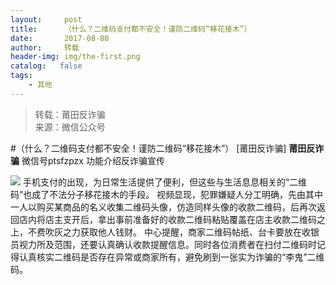 ```yaml
---
layout:     post
title:      （什么？二维码支付都不安全！谨防二维码“移花接木”）
date:       2017-08-08
author:     转载
header-img: img/the-first.png
catalog:   false
tags:
    - 其他
---
```


<blockquote><p>转载：莆田反诈骗<br>
来源：微信公众号</p></blockquote>

#（什么？二维码支付都不安全！谨防二维码“移花接木”）
[莆田反诈骗]
**莆田反诈骗**
微信号ptsfzpzx
功能介绍反诈骗宣传

![]({{site.baseurl}}/postimg/h8yyiaGcz05ZKngWgpiahU7EKGrXWasUFkSq750C0aOGOqffL2D0tD3r1XV7j56tSm7WyVibgwptWeRCcsdN2eBrw.gif)
手机支付的出现，为日常生活提供了便利，但这些与生活息息相关的“二维码”也成了不法分子移花接木的手段。
视频显现，犯罪嫌疑人分工明确，先由其中一人以购买某商品的名义收集二维码头像，仿造同样头像的收款二维码，后再次返回店内将店主支开后，拿出事前准备好的收款二维码粘贴覆盖在店主收款二维码之上，不费吹灰之力获取他人钱财。
中心提醒，商家二维码帖纸、台卡要放在收银员视力所及范围，还要认真确认收款提醒信息。同时各位消费者在扫付二维码时记得认真核实二维码是否存在异常或商家所有，避免刷到一张实为诈骗的“李鬼”二维码。
